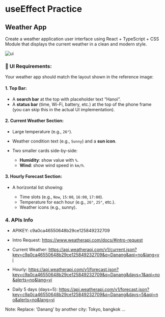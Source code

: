 # useEffect Practice

## Weather App

Create a weather application user interface using React + TypeScript + CSS Module that displays the current weather in a clean and modern style.

![ui](./weather-app-ui.webp)


### 📱 UI Requirements:

Your weather app should match the layout shown in the reference image:

#### 1. **Top Bar:**

* A **search bar** at the top with placeholder text “Hanoi”.
* A **status bar** (time, Wi-Fi, battery, etc.) at the top of the phone frame (you can skip this in the actual UI implementation).

#### 2. **Current Weather Section:**

* Large temperature (e.g., `26°`).
* Weather condition text (e.g., `Sunny`) and a **sun icon**.
* Two smaller cards side-by-side:

  * **Humidity**: show value with `%`.
  * **Wind**: show wind speed in `km/h`.

#### 3. **Hourly Forecast Section:**

* A horizontal list showing:

  * Time slots (e.g., `Now`, `15:00`, `16:00`, `17:00`).
  * Temperature for each hour (e.g., `26°`, `25°`, etc.).
  * Weather icons (e.g., sunny).

### 4. APIs Info

- APIKEY: c9a0ca46550648b29ce125849232709

- Intro Request: https://www.weatherapi.com/docs/#intro-request


- Current Weather:  https://api.weatherapi.com/v1/current.json?key=c9a0ca46550648b29ce125849232709&q=Danang&aqi=no&lang=vi

- Hourly:  https://api.weatherapi.com/v1/forecast.json?key=c9a0ca46550648b29ce125849232709&q=Danang&days=1&aqi=no&alerts=no&lang=vi

- Daily 5 days (days=5):  https://api.weatherapi.com/v1/forecast.json?key=c9a0ca46550648b29ce125849232709&q=Danang&days=5&aqi=no&alerts=no&lang=vi

Note: Replace: 'Danang' by another city: Tokyo, bangkok ...